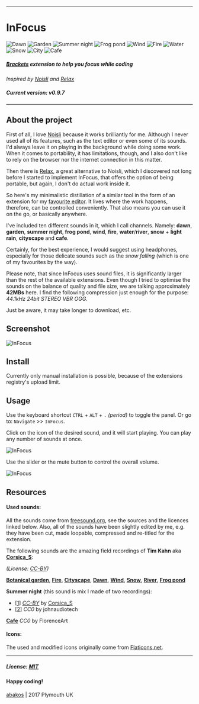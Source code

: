 ___
# InFocus

![Dawn](https://github.com/a-bakos/infocus/blob/master/icons/dawn-on.png)
![Garden](https://github.com/a-bakos/infocus/blob/master/icons/garden-on.png)
![Summer night](https://github.com/a-bakos/infocus/blob/master/icons/night-on.png)
![Frog pond](https://github.com/a-bakos/infocus/blob/master/icons/frog-pond-on.png)
![Wind](https://github.com/a-bakos/infocus/blob/master/icons/wind-on.png)
![Fire](https://github.com/a-bakos/infocus/blob/master/icons/fire-on.png)
![Water](https://github.com/a-bakos/infocus/blob/master/icons/water-on.png)
![Snow](https://github.com/a-bakos/infocus/blob/master/icons/snow-on.png)
![City](https://github.com/a-bakos/infocus/blob/master/icons/city-on.png)
![Cafe](https://github.com/a-bakos/infocus/blob/master/icons/cafe-on.png)

##### [Brackets](http://brackets.io/) extension to help you focus while coding

_Inspired by [Noisli](https://www.noisli.com/) and [Relax](http://brunobord.github.io/relax/)_

##### Current version: v0.9.7

---

## About the project

First of all, I love [Noisli](https://www.noisli.com/) because it works
brilliantly for me. Although I never used all of its features, such as the text
editor or even some of its sounds. I'd always leave it on playing in the
background while doing some work. When it comes to portability, it has
limitations, though, and I also don't like to rely on the browser nor the
internet connection in this matter.

Then there is [Relax](http://brunobord.github.io/relax/), a great alternative
to Noisli, which I discovered not long before I started to implement InFocus,
that offers the option of being portable, but again, I don't do actual work
inside it.

So here's my minimalistic distillation of a similar tool in the form of an
extension for my [favourite editor](http://brackets.io/). It lives where the work happens, therefore,
can be controlled conveniently. That also means you can use it on the go, or
basically anywhere.

I've included ten different sounds in it, which I call channels. Namely:
**dawn**, **garden**, **summer night**, **frog pond**, **wind**, **fire**,
**water**/**river**, **snow** + **light rain**, **cityscape** and **cafe**.

Certainly, for the best experience, I would suggest using headphones,
especially for those delicate sounds such as the _snow falling_ (which is one of
my favourites by the way).

Please note, that since InFocus uses sound files, it is significantly larger
than the rest of the available extensions. Even though I tried to optimise the
sounds on the balance of quality and file size, we are talking approximately
**42MBs** here.
I find the following compression just enough for the purpose:
_44.1kHz 24bit STEREO VBR OGG_.

Just be aware, it may take longer to download, etc.

## Screenshot

![InFocus](https://github.com/a-bakos/infocus/blob/master/infocus-screenshot-main.png)

## Install

Currently only manual installation is possible, because of the extensions registry's upload limit.

## Usage

Use the keyboard shortcut `CTRL` + `ALT` + `.` _(period)_ to toggle the panel.
Or go to: `Navigate` >> `InFocus`.

Click on the icon of the desired sound, and it will start playing.
You can play any number of sounds at once.

![InFocus](https://github.com/a-bakos/infocus/blob/master/infocus-screenshot-channels.png)

Use the slider or the mute button to control the overall volume.

![InFocus](https://github.com/a-bakos/infocus/blob/master/infocus-screenshot-mute.png)

## Resources

#### Used sounds:
All the sounds come from [freesound.org](https://www.freesound.org), see the
sources and the licences linked below. Also, all of the sounds have been
slightly edited by me, e.g. they have been cut, made loopable, compressed and
re-titled for the extension.

The following sounds are the amazing field recordings of **Tim Kahn** aka [**Corsica_S**](https://www.freesound.org/people/Corsica_S/):

_(License: [CC-BY](https://creativecommons.org/licenses/by/3.0/))_

[**Botanical garden**](https://www.freesound.org/people/Corsica_S/sounds/265975/),
[**Fire**](https://www.freesound.org/people/Corsica_S/sounds/253770/),
[**Cityscape**](https://www.freesound.org/people/Corsica_S/sounds/324885/),
[**Dawn**](https://www.freesound.org/people/Corsica_S/sounds/184797/),
[**Wind**](https://www.freesound.org/people/Corsica_S/sounds/329560/),
[**Snow**](https://www.freesound.org/people/Corsica_S/sounds/334193/),
[**River**](https://www.freesound.org/people/Corsica_S/sounds/361312/),
[**Frog pond**](https://www.freesound.org/people/Corsica_S/sounds/153031/)

**Summer night**
(this sound is mix I made of two recordings):

 - [[1]](https://www.freesound.org/people/Corsica_S/sounds/184268/) _[CC-BY](https://creativecommons.org/licenses/by/3.0/)_ by [Corsica_S](https://www.freesound.org/people/Corsica_S/) 
 - [[2]](https://www.freesound.org/people/johnaudiotech/sounds/347049/) _CC0_ by johnaudiotech
 
[**Cafe**](https://www.freesound.org/people/FlorenceArt/sounds/90179/) _CC0_ by FlorenceArt

#### Icons: 

The used and modified icons originally come from [Flaticons.net](http://flaticons.net).

---
##### License: [MIT](https://en.wikipedia.org/wiki/MIT_License)

#### Happy coding!

[abakos](http://abakos.info) | 2017 Plymouth UK
